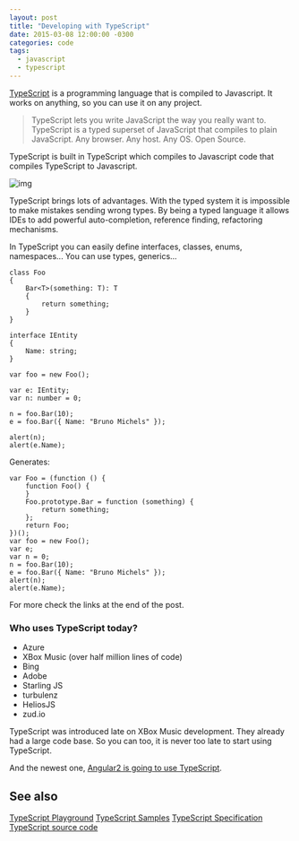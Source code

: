 ```yaml
---
layout: post
title: "Developing with TypeScript"
date: 2015-03-08 12:00:00 -0300
categories: code
tags:
  - javascript
  - typescript
---
```

[TypeScript](http://www.typescriptlang.org/) is a programming language that is compiled to Javascript. It works on anything, so you can use it on any project.
<blockquote>TypeScript lets you write JavaScript the way you really want to.
TypeScript is a typed superset of JavaScript that compiles to plain JavaScript.
Any browser. Any host. Any OS. Open Source.</blockquote>
<!--more-->

TypeScript is built in TypeScript which compiles to Javascript code that compiles TypeScript to Javascript.

![img](http://images4.fanpop.com/image/photos/17900000/Leonardo-DiCaprio-as-Dom-Cobb-in-Inception-leonardo-dicaprio-17976642-1364-768.jpg)

TypeScript brings lots of advantages. With the typed system it is impossible to make mistakes sending wrong types. By being a typed language it allows IDEs to add powerful auto-completion, reference finding, refactoring mechanisms.

In TypeScript you can easily define interfaces, classes, enums, namespaces... You can use types, generics...

```
class Foo
{
    Bar<T>(something: T): T
    {
        return something;
    }
}

interface IEntity
{
    Name: string;
}

var foo = new Foo();

var e: IEntity;
var n: number = 0;

n = foo.Bar(10);
e = foo.Bar({ Name: "Bruno Michels" });

alert(n);
alert(e.Name);
```

Generates:

```
var Foo = (function () {
    function Foo() {
    }
    Foo.prototype.Bar = function (something) {
        return something;
    };
    return Foo;
})();
var foo = new Foo();
var e;
var n = 0;
n = foo.Bar(10);
e = foo.Bar({ Name: "Bruno Michels" });
alert(n);
alert(e.Name);
```

For more check the links at the end of the post.

### Who uses TypeScript today?


  - Azure
  - XBox Music (over half million lines of code)
  - Bing
  - Adobe
  - Starling JS
  - turbulenz
  - HeliosJS
  - zud.io


TypeScript was introduced late on XBox Music development. They already had a large code base. So you can too, it is never too late to start using TypeScript.

And the newest one, [Angular2 is going to use TypeScript](http://blogs.msdn.com/b/typescript/archive/2015/03/05/angular-2-0-built-on-typescript.aspx).

## See also

[TypeScript Playground](http://www.typescriptlang.org/Playground/#tut=ex5)
[TypeScript Samples](http://www.typescriptlang.org/Samples)
[TypeScript Specification](http://www.typescriptlang.org/Content/TypeScript%20Language%20Specification.pdf)
[TypeScript source code](https://github.com/Microsoft/TypeScript)
